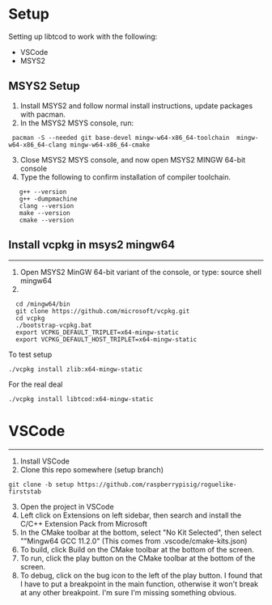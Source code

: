 # Setup

Setting up libtcod to work with the following:

- VSCode
- MSYS2

## MSYS2 Setup

1. Install MSYS2 and follow normal install instructions, update packages with pacman.
2. In the MSYS2 MSYS console, run:

```
 pacman -S --needed git base-devel mingw-w64-x86_64-toolchain  mingw-w64-x86_64-clang mingw-w64-x86_64-cmake
```

3.  Close MSYS2 MSYS console, and now open MSYS2 MINGW 64-bit console
4. Type the following to confirm installation of compiler toolchain.

```
   g++ --version
   g++ -dumpmachine
   clang --version
   make --version
   cmake --version
```

## Install vcpkg in msys2 mingw64

---

1. Open MSYS2 MinGW 64-bit variant of the console, or type: source shell mingw64
2.

```
  cd /mingw64/bin
  git clone https://github.com/microsoft/vcpkg.git
  cd vcpkg
  ./bootstrap-vcpkg.bat
  export VCPKG_DEFAULT_TRIPLET=x64-mingw-static
  export VCPKG_DEFAULT_HOST_TRIPLET=x64-mingw-static
```

To test setup

```
./vcpkg install zlib:x64-mingw-static
```

For the real deal

```
./vcpkg install libtcod:x64-mingw-static
```

# VSCode

---

1.  Install VSCode
2.  Clone this repo somewhere (setup branch)

```
git clone -b setup https://github.com/raspberrypisig/roguelike-firststab
```

3.  Open the project in VSCode
4.  Left click on Extensions on left sidebar, then search and install the C/C++ Extension Pack from Microsoft
5.  In the CMake toolbar at the bottom, select "No Kit Selected", then select ""Mingw64 GCC 11.2.0" (This comes from .vscode/cmake-kits.json)
6.  To build, click Build on the CMake toolbar at the bottom of the screen.
7.  To run, click the play button on the CMake toolbar at the bottom of the screen.
8.  To debug, click on the bug icon to the left of the play button. I found that I have to put a breakpoint in the main function, otherwise it won't break at any
    other breakpoint. I'm sure I'm missing something obvious.

